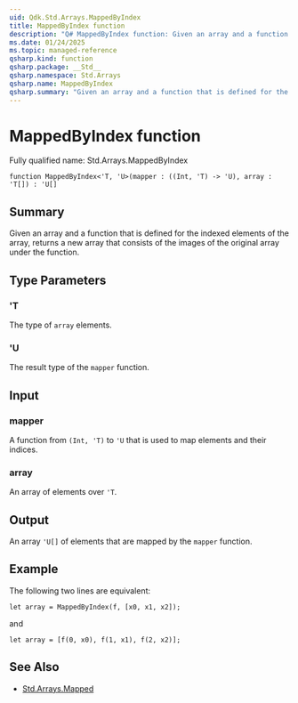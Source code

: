 ```yaml
---
uid: Qdk.Std.Arrays.MappedByIndex
title: MappedByIndex function
description: "Q# MappedByIndex function: Given an array and a function that is defined for the indexed elements of the array, returns a new array that consists of the images of the original array under the function."
ms.date: 01/24/2025
ms.topic: managed-reference
qsharp.kind: function
qsharp.package: __Std__
qsharp.namespace: Std.Arrays
qsharp.name: MappedByIndex
qsharp.summary: "Given an array and a function that is defined for the indexed elements of the array, returns a new array that consists of the images of the original array under the function."
---
```


# MappedByIndex function

Fully qualified name: Std.Arrays.MappedByIndex

```qsharp
function MappedByIndex<'T, 'U>(mapper : ((Int, 'T) -> 'U), array : 'T[]) : 'U[]
```

## Summary
Given an array and a function that is defined
for the indexed elements of the array, returns a new array that consists
of the images of the original array under the function.

## Type Parameters
### 'T
The type of `array` elements.
### 'U
The result type of the `mapper` function.

## Input
### mapper
A function from `(Int, 'T)` to `'U` that is used to map elements
and their indices.
### array
An array of elements over `'T`.

## Output
An array `'U[]` of elements that are mapped by the `mapper` function.

## Example
The following two lines are equivalent:
```qsharp
let array = MappedByIndex(f, [x0, x1, x2]);
```
and
```qsharp
let array = [f(0, x0), f(1, x1), f(2, x2)];
```

## See Also
- [Std.Arrays.Mapped](xref:Qdk.Std.Arrays.Mapped)
